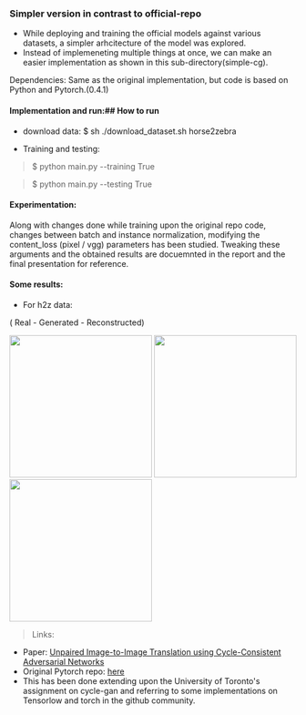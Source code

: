 ### Simpler version in contrast to official-repo

* While deploying and training the official models against various datasets, a simpler arhcitecture of the model was explored.
* Instead of implemeneting multiple things at once, we can make an easier implementation as shown in this sub-directory(simple-cg).

Dependencies: Same as the original implementation, but code is based on Python and Pytorch.(0.4.1)
#### Implementation and run:## How to run
* download data: $ sh ./download_dataset.sh horse2zebra

* Training and testing: 

> $ python main.py --training True

> $ python main.py --testing True

#### Experimentation: 

Along with changes done while training upon the original repo code, changes between batch and instance normalization, modifying the content_loss (pixel / vgg) parameters has been studied. Tweaking these arguments and the obtained results are docuemnted in the report and the final presentation for reference.

#### Some results:

* For h2z data:

( Real - Generated - Reconstructed)

<p float="left">
  <img src="https://github.com/arnab39/cycleGAN-PyTorch/blob/master/images/horse_real.png" width="250" />
  <img src="https://github.com/arnab39/cycleGAN-PyTorch/blob/master/images/zebra_generated.png" width="250" />
  <img src="https://github.com/arnab39/cycleGAN-PyTorch/blob/master/images/horse_reconstructed.png" width="250" />
</p>

> Links:
* Paper: [Unpaired Image-to-Image Translation using Cycle-Consistent Adversarial Networks](https://arxiv.org/abs/1703.10593)
* Original Pytorch repo: [here](https://github.com/junyanz/pytorch-CycleGAN-and-pix2pix)
* This has been done extending upon the University of Toronto's assignment on cycle-gan and referring to some implementations on Tensorlow and torch in the github community.
